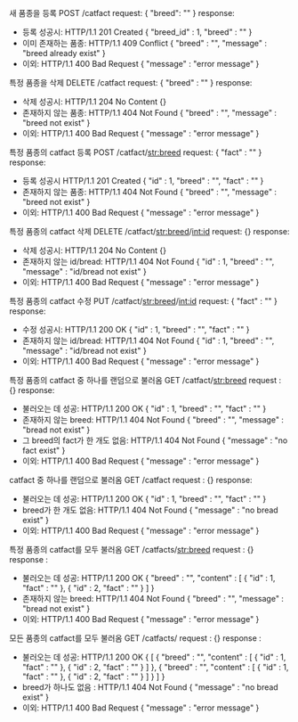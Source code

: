 <!-- TODO -->
새 품종을 등록
POST /catfact
request: {
    "breed": ""
}
response: 
- 등록 성공시: HTTP/1.1 201 Created {
    "breed_id" : 1,
    "breed" : ""
}
- 이미 존재하는 품종: HTTP/1.1 409 Conflict {
    "breed" : "",
    "message" : "breed already exist"
}
- 이외: HTTP/1.1 400 Bad Request {
    "message" : "error message"
}


특정 품종을 삭제
DELETE /catfact
request: {
    "breed" : ""
}
response: 
- 삭제 성공시: HTTP/1.1 204 No Content {}
- 존재하지 않는 품종: HTTP/1.1 404 Not Found {
    "breed" : "",
    "message" : "breed not exist"
}
- 이외: HTTP/1.1 400 Bad Request {
    "message" : "error message"
}

특정 품종의 catfact 등록
POST /catfact/<str:breed>
request: {
    "fact" : ""
}
response:
- 등록 성공시 HTTP/1.1 201 Created {
    "id" : 1,
    "breed" : "", 
    "fact" : ""
}
- 존재하지 않는 품종: HTTP/1.1 404 Not Found {
    "breed" : "",
    "message" : "breed not exist"
}
- 이외: HTTP/1.1 400 Bad Request {
    "message" : "error message"
}

특정 품종의 catfact 삭제
DELETE /catfact/<str:breed>/<int:id>
request: {}
response: 
- 삭제 성공시: HTTP/1.1 204 No Content {}
- 존재하지 않는 id/bread: HTTP/1.1 404 Not Found {
    "id" : 1,
    "breed" : "",
    "message" : "id/bread not exist"
}
- 이외: HTTP/1.1 400 Bad Request {
    "message" : "error message"
}

특정 품종의 catfact 수정
PUT /catfact/<str:breed>/<int:id>
request: {
    "fact" : ""
}
response: 
- 수정 성공시: HTTP/1.1 200 OK {
    "id" : 1,
    "breed" : "", 
    "fact" : ""
}
- 존재하지 않는 id/bread: HTTP/1.1 404 Not Found {
    "id" : 1,
    "breed" : "",
    "message" : "id/bread  not exist"
}
- 이외: HTTP/1.1 400 Bad Request {
    "message" : "error message"
}

특정 품종의 catfact 중 하나를 랜덤으로 불러옴
GET /catfact/<str:breed>
request : {}
response: 
- 불러오는 데 성공: HTTP/1.1 200 OK {
    "id" : 1,
    "breed" : "", 
    "fact" : ""
}
- 존재하지 않는 breed: HTTP/1.1 404 Not Found {
    "breed" : "",
    "message" : "bread not exist"
} 
- 그 breed의 fact가 한 개도 없음: HTTP/1.1 404 Not Found {
    "message" : "no fact exist"
} 
- 이외: HTTP/1.1 400 Bad Request {
    "message" : "error message"
}

catfact 중 하나를 랜덤으로 불러옴
GET /catfact
request : {}
response: 
- 불러오는 데 성공: HTTP/1.1 200 OK {
    "id" : 1,
    "breed" : "", 
    "fact" : ""
}
- breed가 한 개도 없음: HTTP/1.1 404 Not Found {
    "message" : "no bread exist"
} 
- 이외: HTTP/1.1 400 Bad Request {
    "message" : "error message"
}

특정 품종의 catfact를 모두 불러옴
GET /catfacts/<str:breed>
request : {}
response : 
- 불러오는 데 성공: HTTP/1.1 200 OK {
    "breed" : "",
    "content" : [
        {
            "id" : 1,
            "fact" : ""
        }, 
        {
            "id" : 2,
            "fact" : ""
        }
    ]
}
- 존재하지 않는 breed: HTTP/1.1 404 Not Found {
    "breed" : "",
    "message" : "bread not exist"
} 
- 이외: HTTP/1.1 400 Bad Request {
    "message" : "error message"
}

모든 품종의 catfact를 모두 불러옴
GET /catfacts/
request : {}
response : 
- 불러오는 데 성공: HTTP/1.1 200 OK {
    [
        {
            "breed" : "",
            "content" : [
                {
                    "id" : 1,
                    "fact" : ""
                }, 
                {
                    "id" : 2,
                    "fact" : ""
                }
            ]
        }, 
        {
            "breed" : "",
            "content" : [
                {
                    "id" : 1,
                    "fact" : ""
                }, 
                {
                    "id" : 2,
                    "fact" : ""
                }
            ]
        }
    ]
}
- breed가 하나도 없음 : HTTP/1.1 404 Not Found {
    "message" : "no bread exist"
} 
- 이외: HTTP/1.1 400 Bad Request {
    "message" : "error message"
}
